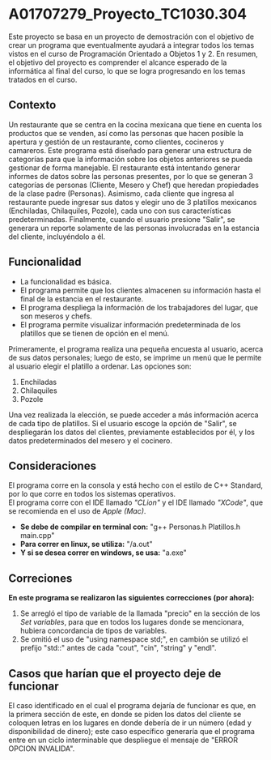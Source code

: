 # A01707279_Proyecto_TC1030.304
Este proyecto se basa en un proyecto de demostración con el objetivo de crear un programa que eventualmente ayudará a integrar todos los temas vistos en el curso de Programación Orientado a Objetos 1 y 2. En resumen, el objetivo del proyecto es comprender el alcance esperado de la informática al final del curso, lo que se logra progresando en los temas tratados en el curso.

## Contexto
Un restaurante que se centra en la cocina mexicana que tiene en cuenta los productos que se venden, así como las personas que hacen posible la apertura y gestión de un restaurante, como clientes, cocineros y camareros. Este programa está diseñado para generar una estructura de categorías para que la información sobre los objetos anteriores se pueda gestionar de forma manejable. El restaurante está intentando generar informes de datos sobre las personas presentes, por lo que se generan 3 categorías de personas (Cliente, Mesero y Chef) que heredan propiedades de la clase padre (Personas). Asimismo, cada cliente que ingresa al restaurante puede ingresar sus datos y elegir uno de 3 platillos mexicanos (Enchiladas, Chilaquiles, Pozole), cada uno con sus características predeterminadas. Finalmente, cuando el usuario presione "Salir", se generara un reporte solamente de las personas involucradas en la estancia del cliente, incluyéndolo a él. 

## Funcionalidad
- La funcionalidad es básica.
- El programa permite que los clientes almacenen su información hasta el final de la estancia en el restaurante. 
- El programa despliega la información de los trabajadores del lugar, que son meseros y chefs.
- El programa permite visualizar información predeterminada de los platillos que se tienen de opción en el menú.

Primeramente, el programa realiza una pequeña encuesta al usuario, acerca de sus datos personales; luego de esto, se imprime un menú que le permite al usuario elegir el platillo a ordenar. Las opciones son: 
1. Enchiladas
2. Chilaquiles
3. Pozole

Una vez realizada la elección, se puede acceder a más información acerca de cada tipo de platillos. Si el usuario escoge la opción de "Salir", se despliegarán los datos del clientes, previamente establecidos por él, y los datos predeterminados del mesero y el cocinero.

## Consideraciones
El programa corre en la consola y está hecho con el estilo de C++ Standard, por lo que corre en todos los sistemas operativos.  
El programa corre con el IDE llamado *"CLion"* y el IDE llamado *"XCode"*, que se recomienda en el uso de *Apple (Mac)*. 
- **Se debe de compilar en terminal con:** "g++ Personas.h Platillos.h main.cpp"
- **Para correr en linux, se utiliza:** "/a.out"
- **Y si se desea correr en windows, se usa:** "a.exe"

## Correciones
**En este programa se realizaron las siguientes correcciones (por ahora):**
1. Se arregló el tipo de variable de la llamada "precio" en la sección de los *Set variables*, para que en todos los lugares donde se mencionara, hubiera concordancia de tipos de variables.
2. Se omitió el uso de "using namespace std;", en cambión se utilizó el prefijo "std::" antes de cada "cout", "cin", "string" y "endl".

## Casos que harían que el proyecto deje de funcionar
El caso identificado en el cual el programa dejaría de funcionar es que, en la primera sección de este, en donde se piden los datos del cliente se coloquen letras en los lugares en donde debería de ir un número (edad y disponibilidad de dinero); este caso específico generaría que el programa entre en un ciclo interminable que despliegue el mensaje de "ERROR OPCION INVALIDA". 
